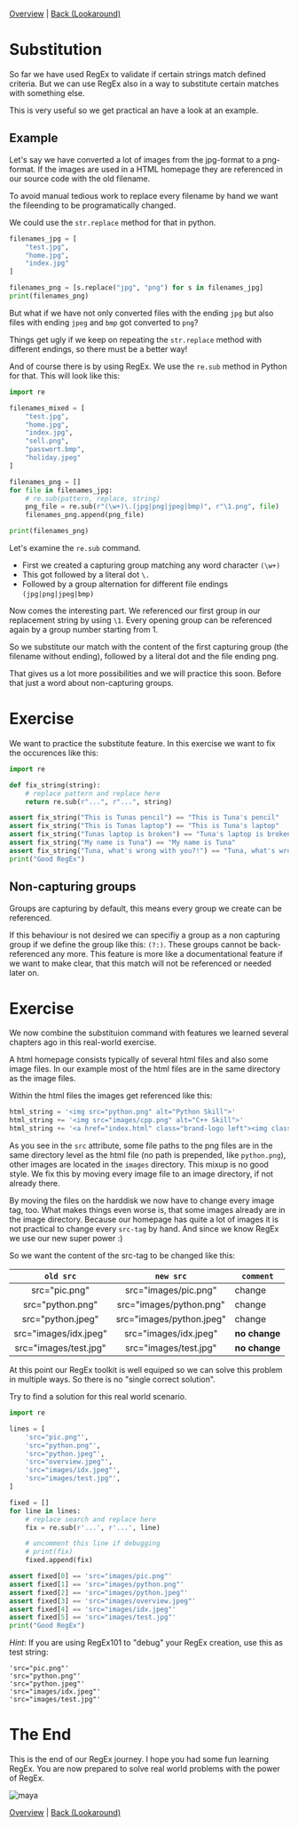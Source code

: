 [Overview](./overview.md) | [Back (Lookaround)](./lookaround.md) 

# Substitution

So far we have used RegEx to validate if certain strings match defined criteria. But we can use RegEx also in a way to substitute certain matches with something else. 

This is very useful so we get practical an have a look at an example.

## Example

Let's say we have converted a lot of images from the jpg-format to a png-format. If the images are used in a HTML homepage they are referenced in our source code with the old filename. 

To avoid manual tedious work to replace every filename by hand we want the fileending to be programatically changed. 

We could use the `str.replace` method for that in python.

```python
filenames_jpg = [
    "test.jpg",
    "home.jpg",
    "index.jpg"
]

filenames_png = [s.replace("jpg", "png") for s in filenames_jpg]
print(filenames_png)

```
But what if we have not only converted files with the ending `jpg` but also files with ending `jpeg` and `bmp` got converted to `png`?

Things get ugly if we keep on repeating the `str.replace` method with different endings, so there must be a better way!

And of course there is by using RegEx. We use the `re.sub` method in Python for that. This will look like this:

```python
import re

filenames_mixed = [
    "test.jpg",
    "home.jpg",
    "index.jpg",
    "sell.png",
    "passwort.bmp",
    "holiday.jpeg"
]

filenames_png = []
for file in filenames_jpg:
    # re.sub(pattern, replace, string)
    png_file = re.sub(r"(\w+)\.(jpg|png|jpeg|bmp)", r"\1.png", file)
    filenames_png.append(png_file)

print(filenames_png)
```
Let's examine the `re.sub` command.

- First we created a capturing group matching any word character `(\w+)`
- This got followed by a literal dot `\.`
- Followed by a group alternation for different file endings `(jpg|png|jpeg|bmp)`

Now comes the interesting part. We referenced our first group in our replacement string by using `\1`. Every opening group can be referenced again by a group number starting from 1. 

So we substitute our match with the content of the first capturing group (the filename without ending), followed by a literal dot and the file ending png. 

That gives us a lot more possibilities and we will practice this soon. Before that just a word about non-capturing groups.


# Exercise

We want to practice the substitute feature. In this exercise we want to fix the occurences like this:

```python
import re

def fix_string(string):
    # replace pattern and replace here
    return re.sub(r"...", r"...", string)

assert fix_string("This is Tunas pencil") == "This is Tuna's pencil"
assert fix_string("This is Tunas laptop") == "This is Tuna's laptop"
assert fix_string("Tunas laptop is broken") == "Tuna's laptop is broken"
assert fix_string("My name is Tuna") == "My name is Tuna"
assert fix_string("Tuna, what's wrong with you?!") == "Tuna, what's wrong with you?!"
print("Good RegEx")
```


## Non-capturing groups
Groups are capturing by default, this means every group we create can be referenced.

If this behaviour is not desired we can specifiy a group as a non capturing group if we define the group like this: `(?:)`. These groups cannot be back-referenced any more. This feature is more like a documentational feature if we want to make clear, that this match will not be referenced or needed later on. 

# Exercise

We now combine the substituion command with features we learned several chapters ago in this real-world exercise. 

A html homepage consists typically of several html files and also some image files. In our example most of the html files are in the same directory as the image files. 

Within the html files the images get referenced like this:

```python
html_string = '<img src="python.png" alt="Python Skill">'
html_string += '<img src="images/cpp.png" alt="C++ Skill">'
html_string += '<a href="index.html" class="brand-logo left"><img class="responsive-img" id="logo" src="pic.png"/></a>'
```
As you see in the `src` attribute, some file paths to the png files are in the same directory level as the html file (no path is prepended, like `python.png`), other images are located in the `images` directory. This mixup is no good style. We fix this by moving every image file to an image directory, if not already there.

By moving the files on the harddisk we now have to change every image tag, too. What makes things even worse is, that some images already are in the image directory. Because our homepage has quite a lot of images it is not practical to change every `src-tag` by hand. And since we know RegEx we use our new super power :)

So we want the content of the src-tag to be changed like this:

| `old src`               | `new src`                     | `comment`|
|:-----------------------:|:-----------------------------:|---------|
| src="pic.png"           |  src="images/pic.png"         | change
| src="python.png"        |  src="images/python.png"      | change
| src="python.jpeg"       |  src="images/python.jpeg"     | change
| src="images/idx.jpeg"   |  src="images/idx.jpeg"        | **no change**
| src="images/test.jpg"   |  src="images/test.jpg"        | **no change**


At this point our RegEx toolkit is well equiped so we can solve this problem in multiple ways. So there is no "single correct solution". 

Try to find a solution for this real world scenario.

```python
import re

lines = [
    'src="pic.png"',
    'src="python.png"',
    'src="python.jpeg"',
    'src="overview.jpeg"',
    'src="images/idx.jpeg"',
    'src="images/test.jpg"',
]

fixed = []
for line in lines:
    # replace search and replace here
    fix = re.sub(r'...', r'...', line)

    # uncomment this line if debugging
    # print(fix)
    fixed.append(fix)

assert fixed[0] == 'src="images/pic.png"'
assert fixed[1] == 'src="images/python.png"'
assert fixed[2] == 'src="images/python.jpeg"'
assert fixed[3] == 'src="images/overview.jpeg"'
assert fixed[4] == 'src="images/idx.jpeg"'
assert fixed[5] == 'src="images/test.jpg"'
print("Good RegEx")
```

*Hint*: If you are using RegEx101 to "debug" your RegEx creation, use this as test string:

```
'src="pic.png"'
'src="python.png"'
'src="python.jpeg"'
'src="images/idx.jpeg"'
'src="images/test.jpg"'
```

# The End

This is the end of our RegEx journey. I hope you had some fun learning RegEx. You are now prepared to solve real world problems with the power of RegEx. 

![maya](ressources/maya.png "Maya")

[Overview](./overview.md) | [Back (Lookaround)](./lookaround.md) 